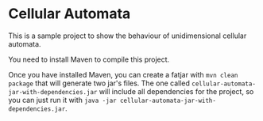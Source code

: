 # Cellular Automata

This is a sample project to show the behaviour of unidimensional cellular automata. 

You need to install Maven to compile this project.  

Once you have installed Maven, you can create a fatjar with `mvn clean package` that will generate two jar's files. The 
one called `cellular-automata-jar-with-dependencies.jar` will include all dependencies for the project, so you can just run 
it with `java -jar cellular-automata-jar-with-dependencies.jar`.
